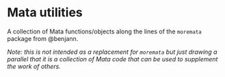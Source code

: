 # Mata utilities
A collection of Mata functions/objects along the lines of the `moremata` package from @benjann.  

*Note: this is not intended as a replacement for `moremata` but just drawing a parallel that it is a collection of Mata code that can be used to supplement the work of others.*

